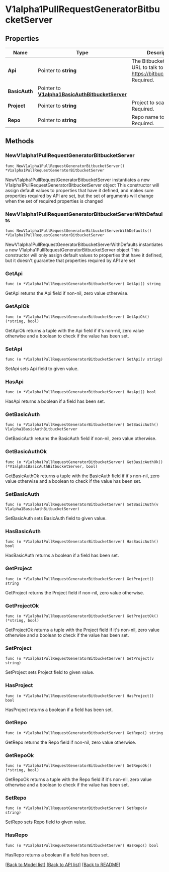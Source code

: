 # V1alpha1PullRequestGeneratorBitbucketServer

## Properties

Name | Type | Description | Notes
------------ | ------------- | ------------- | -------------
**Api** | Pointer to **string** | The Bitbucket REST API URL to talk to e.g. https://bitbucket.org/rest Required. | [optional] 
**BasicAuth** | Pointer to [**V1alpha1BasicAuthBitbucketServer**](V1alpha1BasicAuthBitbucketServer.md) |  | [optional] 
**Project** | Pointer to **string** | Project to scan. Required. | [optional] 
**Repo** | Pointer to **string** | Repo name to scan. Required. | [optional] 

## Methods

### NewV1alpha1PullRequestGeneratorBitbucketServer

`func NewV1alpha1PullRequestGeneratorBitbucketServer() *V1alpha1PullRequestGeneratorBitbucketServer`

NewV1alpha1PullRequestGeneratorBitbucketServer instantiates a new V1alpha1PullRequestGeneratorBitbucketServer object
This constructor will assign default values to properties that have it defined,
and makes sure properties required by API are set, but the set of arguments
will change when the set of required properties is changed

### NewV1alpha1PullRequestGeneratorBitbucketServerWithDefaults

`func NewV1alpha1PullRequestGeneratorBitbucketServerWithDefaults() *V1alpha1PullRequestGeneratorBitbucketServer`

NewV1alpha1PullRequestGeneratorBitbucketServerWithDefaults instantiates a new V1alpha1PullRequestGeneratorBitbucketServer object
This constructor will only assign default values to properties that have it defined,
but it doesn't guarantee that properties required by API are set

### GetApi

`func (o *V1alpha1PullRequestGeneratorBitbucketServer) GetApi() string`

GetApi returns the Api field if non-nil, zero value otherwise.

### GetApiOk

`func (o *V1alpha1PullRequestGeneratorBitbucketServer) GetApiOk() (*string, bool)`

GetApiOk returns a tuple with the Api field if it's non-nil, zero value otherwise
and a boolean to check if the value has been set.

### SetApi

`func (o *V1alpha1PullRequestGeneratorBitbucketServer) SetApi(v string)`

SetApi sets Api field to given value.

### HasApi

`func (o *V1alpha1PullRequestGeneratorBitbucketServer) HasApi() bool`

HasApi returns a boolean if a field has been set.

### GetBasicAuth

`func (o *V1alpha1PullRequestGeneratorBitbucketServer) GetBasicAuth() V1alpha1BasicAuthBitbucketServer`

GetBasicAuth returns the BasicAuth field if non-nil, zero value otherwise.

### GetBasicAuthOk

`func (o *V1alpha1PullRequestGeneratorBitbucketServer) GetBasicAuthOk() (*V1alpha1BasicAuthBitbucketServer, bool)`

GetBasicAuthOk returns a tuple with the BasicAuth field if it's non-nil, zero value otherwise
and a boolean to check if the value has been set.

### SetBasicAuth

`func (o *V1alpha1PullRequestGeneratorBitbucketServer) SetBasicAuth(v V1alpha1BasicAuthBitbucketServer)`

SetBasicAuth sets BasicAuth field to given value.

### HasBasicAuth

`func (o *V1alpha1PullRequestGeneratorBitbucketServer) HasBasicAuth() bool`

HasBasicAuth returns a boolean if a field has been set.

### GetProject

`func (o *V1alpha1PullRequestGeneratorBitbucketServer) GetProject() string`

GetProject returns the Project field if non-nil, zero value otherwise.

### GetProjectOk

`func (o *V1alpha1PullRequestGeneratorBitbucketServer) GetProjectOk() (*string, bool)`

GetProjectOk returns a tuple with the Project field if it's non-nil, zero value otherwise
and a boolean to check if the value has been set.

### SetProject

`func (o *V1alpha1PullRequestGeneratorBitbucketServer) SetProject(v string)`

SetProject sets Project field to given value.

### HasProject

`func (o *V1alpha1PullRequestGeneratorBitbucketServer) HasProject() bool`

HasProject returns a boolean if a field has been set.

### GetRepo

`func (o *V1alpha1PullRequestGeneratorBitbucketServer) GetRepo() string`

GetRepo returns the Repo field if non-nil, zero value otherwise.

### GetRepoOk

`func (o *V1alpha1PullRequestGeneratorBitbucketServer) GetRepoOk() (*string, bool)`

GetRepoOk returns a tuple with the Repo field if it's non-nil, zero value otherwise
and a boolean to check if the value has been set.

### SetRepo

`func (o *V1alpha1PullRequestGeneratorBitbucketServer) SetRepo(v string)`

SetRepo sets Repo field to given value.

### HasRepo

`func (o *V1alpha1PullRequestGeneratorBitbucketServer) HasRepo() bool`

HasRepo returns a boolean if a field has been set.


[[Back to Model list]](../README.md#documentation-for-models) [[Back to API list]](../README.md#documentation-for-api-endpoints) [[Back to README]](../README.md)


